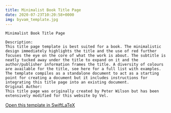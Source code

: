 ```yaml
---
title: Minimalist Book Title Page
date: 2020-07-23T10:20:58+0000
img: byvam_template.jpg
---
```

```
Minimalist Book Title Page

Description:
This title page template is best suited for a book. The minimalistic design immediately highlights the title and the use of red further focuses the eye on the core of what the work is about. The subtitle is neatly tucked away under the title to expand on it and the author/publisher information frames the title. A diversity of colours are available for the title, see here for a full list with examples.
The template compiles as a standalone document to act as a starting point for creating a document but it includes instructions for integrating this title page into an existing document.
Original Author:
This title page was originally created by Peter Wilson but has been extensively modified for this website by Vel.
```
[Open this template in SwiftLaTeX](https://www.swiftlatex.com/project.html?import=https://swiftlatex.github.io/LaTeXBoilerPlate/zips/gzyjs_template.zip)

